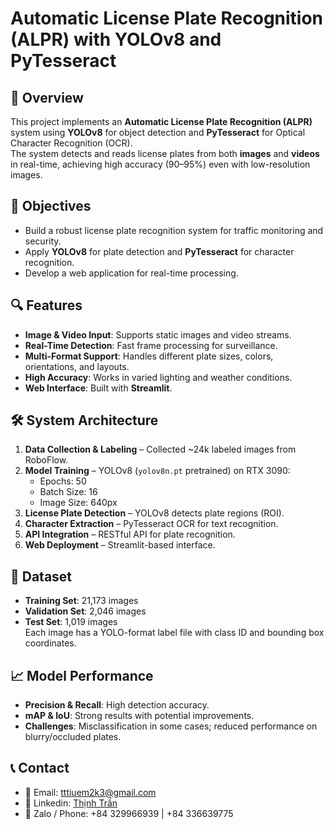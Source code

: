 # Automatic License Plate Recognition (ALPR) with YOLOv8 and PyTesseract

## 📌 Overview
This project implements an **Automatic License Plate Recognition (ALPR)** system using **YOLOv8** for object detection and **PyTesseract** for Optical Character Recognition (OCR).  
The system detects and reads license plates from both **images** and **videos** in real-time, achieving high accuracy (90–95%) even with low-resolution images.

## 🎯 Objectives
- Build a robust license plate recognition system for traffic monitoring and security.
- Apply **YOLOv8** for plate detection and **PyTesseract** for character recognition.
- Develop a web application for real-time processing.

## 🔍 Features
- **Image & Video Input**: Supports static images and video streams.
- **Real-Time Detection**: Fast frame processing for surveillance.
- **Multi-Format Support**: Handles different plate sizes, colors, orientations, and layouts.
- **High Accuracy**: Works in varied lighting and weather conditions.
- **Web Interface**: Built with **Streamlit**.

## 🛠️ System Architecture
1. **Data Collection & Labeling** – Collected ~24k labeled images from RoboFlow.
2. **Model Training** – YOLOv8 (`yolov8n.pt` pretrained) on RTX 3090:  
   - Epochs: 50  
   - Batch Size: 16  
   - Image Size: 640px
3. **License Plate Detection** – YOLOv8 detects plate regions (ROI).
4. **Character Extraction** – PyTesseract OCR for text recognition.
5. **API Integration** – RESTful API for plate recognition.
6. **Web Deployment** – Streamlit-based interface.

## 📂 Dataset
- **Training Set**: 21,173 images  
- **Validation Set**: 2,046 images  
- **Test Set**: 1,019 images  
Each image has a YOLO-format label file with class ID and bounding box coordinates.

## 📈 Model Performance
- **Precision & Recall**: High detection accuracy.
- **mAP & IoU**: Strong results with potential improvements.
- **Challenges**: Misclassification in some cases; reduced performance on blurry/occluded plates.

##  📞 Contact
- 📧 Email: tttiuem2k3@gmail.com
- 👥 Linkedin: [Thịnh Trần](https://www.linkedin.com/in/thinh-tran-04122k3/)
- 💬 Zalo / Phone: +84 329966939 | +84 336639775
